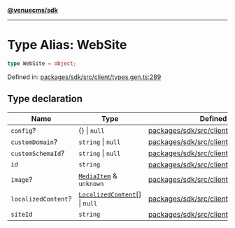 [**@venuecms/sdk**](../Index.md)

***

# Type Alias: WebSite

```ts
type WebSite = object;
```

Defined in: [packages/sdk/src/client/types.gen.ts:289](https://github.com/venuecms/sdk/blob/0048e875fedcd11f329f993e4088b84401af4036/packages/sdk/src/client/types.gen.ts#L289)

## Type declaration

| Name | Type | Defined in |
| ------ | ------ | ------ |
| <a id="config"></a> `config`? | \{\} \| `null` | [packages/sdk/src/client/types.gen.ts:294](https://github.com/venuecms/sdk/blob/0048e875fedcd11f329f993e4088b84401af4036/packages/sdk/src/client/types.gen.ts#L294) |
| <a id="customdomain"></a> `customDomain`? | `string` \| `null` | [packages/sdk/src/client/types.gen.ts:292](https://github.com/venuecms/sdk/blob/0048e875fedcd11f329f993e4088b84401af4036/packages/sdk/src/client/types.gen.ts#L292) |
| <a id="customschemaid"></a> `customSchemaId`? | `string` \| `null` | [packages/sdk/src/client/types.gen.ts:293](https://github.com/venuecms/sdk/blob/0048e875fedcd11f329f993e4088b84401af4036/packages/sdk/src/client/types.gen.ts#L293) |
| <a id="id"></a> `id` | `string` | [packages/sdk/src/client/types.gen.ts:290](https://github.com/venuecms/sdk/blob/0048e875fedcd11f329f993e4088b84401af4036/packages/sdk/src/client/types.gen.ts#L290) |
| <a id="image"></a> `image`? | [`MediaItem`](MediaItem.md) & `unknown` | [packages/sdk/src/client/types.gen.ts:297](https://github.com/venuecms/sdk/blob/0048e875fedcd11f329f993e4088b84401af4036/packages/sdk/src/client/types.gen.ts#L297) |
| <a id="localizedcontent"></a> `localizedContent`? | [`LocalizedContent`](LocalizedContent.md)[] \| `null` | [packages/sdk/src/client/types.gen.ts:298](https://github.com/venuecms/sdk/blob/0048e875fedcd11f329f993e4088b84401af4036/packages/sdk/src/client/types.gen.ts#L298) |
| <a id="siteid"></a> `siteId` | `string` | [packages/sdk/src/client/types.gen.ts:291](https://github.com/venuecms/sdk/blob/0048e875fedcd11f329f993e4088b84401af4036/packages/sdk/src/client/types.gen.ts#L291) |
